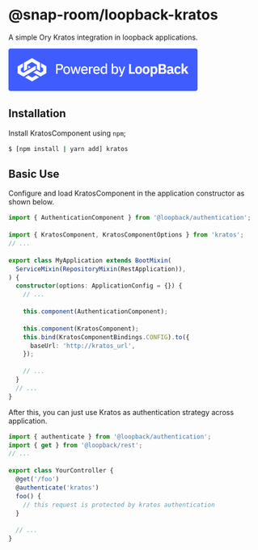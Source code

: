 # @snap-room/loopback-kratos

A simple Ory Kratos integration in loopback applications.

[![LoopBack](<https://github.com/loopbackio/loopback-next/raw/master/docs/site/imgs/branding/Powered-by-LoopBack-Badge-(blue)-@2x.png>)](http://loopback.io/)

## Installation

Install KratosComponent using `npm`;

```sh
$ [npm install | yarn add] kratos
```

## Basic Use

Configure and load KratosComponent in the application constructor
as shown below.

```ts
import { AuthenticationComponent } from '@loopback/authentication';

import { KratosComponent, KratosComponentOptions } from 'kratos';
// ...

export class MyApplication extends BootMixin(
  ServiceMixin(RepositoryMixin(RestApplication)),
) {
  constructor(options: ApplicationConfig = {}) {
    // ...

    this.component(AuthenticationComponent);

    this.component(KratosComponent);
    this.bind(KratosComponentBindings.CONFIG).to({
      baseUrl: 'http://kratos_url',
    });

    // ...
  }
  // ...
}
```

After this, you can just use Kratos as authentication strategy across application.

```ts
import { authenticate } from '@loopback/authentication';
import { get } from '@loopback/rest';
// ...

export class YourController {
  @get('/foo')
  @authenticate('kratos')
  foo() {
    // this request is protected by kratos authentication
  }

  // ...
}
```
